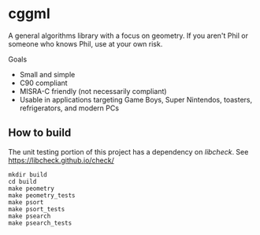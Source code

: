 # cggml

A general algorithms library with a focus on geometry. If you aren't Phil or 
someone who knows Phil, use at your own risk.

Goals
- Small and simple
- C90 compliant
- MISRA-C friendly (not necessarily compliant)
- Usable in applications targeting Game Boys, Super Nintendos, toasters, 
refrigerators, and modern PCs

## How to build
The unit testing portion of this project has a dependency on *libcheck*.
See https://libcheck.github.io/check/

`mkdir build` \
`cd build` \
`make peometry` \
`make peometry_tests` \
`make psort` \
`make psort_tests` \
`make psearch` \
`make psearch_tests`
